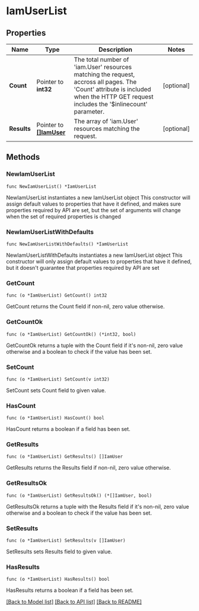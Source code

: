 # IamUserList

## Properties

Name | Type | Description | Notes
------------ | ------------- | ------------- | -------------
**Count** | Pointer to **int32** | The total number of &#39;iam.User&#39; resources matching the request, accross all pages. The &#39;Count&#39; attribute is included when the HTTP GET request includes the &#39;$inlinecount&#39; parameter. | [optional] 
**Results** | Pointer to [**[]IamUser**](iam.User.md) | The array of &#39;iam.User&#39; resources matching the request. | [optional] 

## Methods

### NewIamUserList

`func NewIamUserList() *IamUserList`

NewIamUserList instantiates a new IamUserList object
This constructor will assign default values to properties that have it defined,
and makes sure properties required by API are set, but the set of arguments
will change when the set of required properties is changed

### NewIamUserListWithDefaults

`func NewIamUserListWithDefaults() *IamUserList`

NewIamUserListWithDefaults instantiates a new IamUserList object
This constructor will only assign default values to properties that have it defined,
but it doesn't guarantee that properties required by API are set

### GetCount

`func (o *IamUserList) GetCount() int32`

GetCount returns the Count field if non-nil, zero value otherwise.

### GetCountOk

`func (o *IamUserList) GetCountOk() (*int32, bool)`

GetCountOk returns a tuple with the Count field if it's non-nil, zero value otherwise
and a boolean to check if the value has been set.

### SetCount

`func (o *IamUserList) SetCount(v int32)`

SetCount sets Count field to given value.

### HasCount

`func (o *IamUserList) HasCount() bool`

HasCount returns a boolean if a field has been set.

### GetResults

`func (o *IamUserList) GetResults() []IamUser`

GetResults returns the Results field if non-nil, zero value otherwise.

### GetResultsOk

`func (o *IamUserList) GetResultsOk() (*[]IamUser, bool)`

GetResultsOk returns a tuple with the Results field if it's non-nil, zero value otherwise
and a boolean to check if the value has been set.

### SetResults

`func (o *IamUserList) SetResults(v []IamUser)`

SetResults sets Results field to given value.

### HasResults

`func (o *IamUserList) HasResults() bool`

HasResults returns a boolean if a field has been set.


[[Back to Model list]](../README.md#documentation-for-models) [[Back to API list]](../README.md#documentation-for-api-endpoints) [[Back to README]](../README.md)


